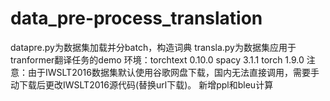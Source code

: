 # data_pre-process_translation
datapre.py为数据集加载并分batch，构造词典
transla.py为数据集应用于tranformer翻译任务的demo
环境：torchtext 0.10.0
     spacy 3.1.1
     torch 1.9.0
注意：由于IWSLT2016数据集默认使用谷歌网盘下载，国内无法直接调用，需要手动下载后更改IWSLT2016源代码(替换url下载)。
新增ppl和bleu计算

